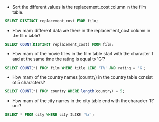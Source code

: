 * Sort the different values in the replacement_cost column in the film table.

```sql
SELECT DISTINCT replacement_cost FROM film;
```

* How many different data are there in the replacement_cost column in the film table?

```sql
SELECT COUNT(DISTINCT replacement_cost) FROM film;
```
* How many of the movie titles in the film table start with the character T and at the same time the rating is equal to 'G'?

```sql
SELECT COUNT(*) FROM film WHERE title LIKE 'T%' AND rating = 'G';
```
* How many of the country names (country) in the country table consist of 5 characters?

```sql
SELECT COUNT(*) FROM country WHERE length(country) = 5;
```
* How many of the city names in the city table end with the character 'R' or r?

```sql
SELECT * FROM city WHERE city ILIKE '%r';
```